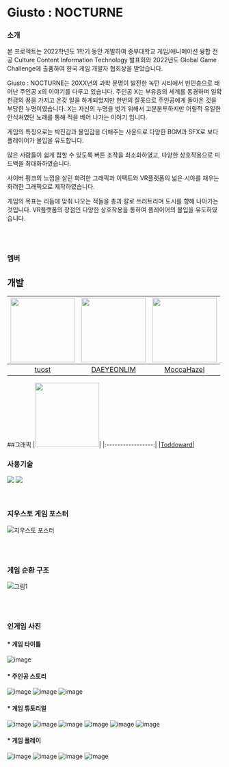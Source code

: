 # Giusto : NOCTURNE

### 소개
본 프로젝트는 2022학년도 1학기 동안 개발하여 중부대학교 게임/애니메이션 융합 전공 Culture Content Information Technology 발표회와 2022년도 Global Game Challenge에 출품하여 한국 게임 개발자 협회상을 받았습니다.

Giusto : NOCTURNE는 20XX년의 과학 문명이 발전한 녹턴 시티에서 빈민층으로 태어난 주인공 x의 이야기를 다루고 있습니다.
주인공 X는 부유층의 세계를 동경하며 일확천금의 꿈을 가지고 온갖 일을 하게되었지만 한번의 잘못으로 주인공에게 돌아온 것을 부당한 누명이였습니다.
X는 자신의 누명을 벗기 위해서 고분분투하지만 어릴적 유일한 안식처였던 노래를 통해 적을 베어 나가는 이야기 입니다.

게임의 특징으로는 박진감과 몰입감을 더해주는 사운드로 다양한 BGM과 SFX로 보다 플레이어가 몰입을 유도합니다.

많은 사람들이 쉽게 접할 수 있도록 버튼 조작을 최소화하였고, 다양한 상호작용으로 피드백을 최대화하였습니다.

사이버 펑크의 느낌을 살린 화려한 그래픽과 이펙트와 VR플랫폼의 넓은 시야를 채우는 화려한 그래픽으로 제작하였습니다.

게임의 목표는 리듬에 맞춰 나오는 적들을 총과 칼로 쓰러트리며 도시를 향해 나아가는 것입니다.
VR플랫폼의 장점인 다양한 상호작용을 통하여 플레이어의 몰입을 유도하였습니다.


<br/>
<br/>

### 멤버


## 개발
|<img src="https://github.com/baegichan/CCIT_SYNDROME/assets/88014706/7fefe5f4-2440-4e46-9e1a-3703bf2fc743" width="150" height="150"/>|<img src="https://github.com/baegichan/CCIT_SYNDROME/assets/88014706/4e62b4cc-7b95-41cc-9d0b-93fedb55395b" width="150" height="150"/>|<img src="https://github.com/JeonSeaStar/Empathy--VR-2Team/assets/88014706/de0481a2-cad9-492f-b6ff-4b3c14bef2c6" width="150" height="150"/>|
|:-----------------:|:-----------------:|:-----------------:|
|[tuost](https://github.com/tuost)|[DAEYEONLIM](https://github.com/DAEYEONLIM)|[MoccaHazel](https://github.com/MoccaHazel)|

##그래픽
|<img src="https://github.com/JeonSeaStar/Empathy--VR-2Team/assets/88014706/c94f056f-c4a2-4f56-a21b-57c6da366f3f" width="150" height="150"/>|
|:-----------------:|
|[Toddoward](https://github.com/Toddoward)|


### 사용기술
<div>
<img src="https://img.shields.io/badge/Unity-000000?style=flat-square&logo=Unity&logoColor=white"/>
<img src="https://img.shields.io/badge/C Sharp-239120?style=flat-square&logo=CSharp&logoColor=white"/>
</div>
 
<br/>
<br/>

### 지우스토 게임 포스터
![지우스토 포스터](https://github.com/CCIT-Team/Cyrpto/assets/10797029/02537c8e-3a2e-4cbb-8baf-a36fa5015fc0)

<br/>
<br/>


### 게임 순환 구조
![그림1](https://github.com/CCIT-Team/Cyrpto/assets/10797029/77f1a7e8-48c6-4ebd-a976-e85efba5e3ac)

<br/>
<br/>


### 인게임 사진
#### * 게임 타이틀
![image](https://github.com/CCIT-Team/Cyrpto/assets/10797029/cc91bfb1-0fbf-4caa-a9f7-140f334c55e6)


#### * 주인공 스토리
![image](https://github.com/CCIT-Team/Cyrpto/assets/10797029/d5a45927-4394-4c7f-975c-cbc075c45368)
![image](https://github.com/CCIT-Team/Cyrpto/assets/10797029/17cbe6b7-14bc-43d3-b3c7-37b2cdbf259b)
![image](https://github.com/CCIT-Team/Cyrpto/assets/10797029/f5a02ac8-ab2d-4818-a18e-78e07a1e43a0)


#### * 게임 튜토리얼
![image](https://github.com/CCIT-Team/Cyrpto/assets/10797029/64034f2e-3c69-4909-9f69-50f5b299a698)
![image](https://github.com/CCIT-Team/Cyrpto/assets/10797029/00fcac0a-6bc3-498f-aeb6-56f6cd80eb3a)
![image](https://github.com/CCIT-Team/Cyrpto/assets/10797029/c89e31b0-b429-42f5-8ff6-2b97d701adbb)
![image](https://github.com/CCIT-Team/Cyrpto/assets/10797029/e773d1df-cc56-4624-813f-cf115455fc9c)
![image](https://github.com/CCIT-Team/Cyrpto/assets/10797029/6129496f-0f41-46e8-a007-50da65d27dbd)
![image](https://github.com/CCIT-Team/Cyrpto/assets/10797029/847040f4-6186-4e2e-a14c-fb2a508b171a)


#### * 게임 플레이
![image](https://github.com/CCIT-Team/Cyrpto/assets/10797029/2633aecb-43e8-4c1a-b5bc-52df920c0ba5)
![image](https://github.com/CCIT-Team/Cyrpto/assets/10797029/365ffaab-1f39-4189-b9bb-50986f46a653)
![image](https://github.com/CCIT-Team/Cyrpto/assets/10797029/a2eee474-e08d-4de8-912f-02f490284eda)
![image](https://github.com/CCIT-Team/Cyrpto/assets/10797029/ebba663d-a3a6-4f2b-b0eb-d30e80df975f)

<br/> 
